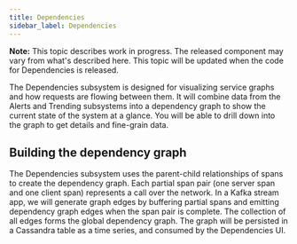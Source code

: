 ```yaml
---
title: Dependencies
sidebar_label: Dependencies
---
```


<div class="note"><b>Note:</b> This topic describes work in progress. The released component may vary from what's described here. This topic will be updated when the code for Dependencies is released.</div>

The Dependencies subsystem is designed for visualizing service graphs and how requests are flowing between them. It will combine data from the Alerts and Trending subsystems into a dependency graph to show the current state of the system at a glance. You will be able to drill down into the graph to get details and fine-grain data.

## Building the dependency graph

The Dependencies subsystem uses the parent-child relationships of spans to create the dependency graph. Each partial span pair (one server span and one client span) represents a call over the network. In a Kafka stream app, we will generate graph edges by buffering partial spans and emitting dependency graph edges when the span pair is complete. The collection of all edges forms the global dependency graph. The graph will be persisted in a Cassandra table as a time series, and consumed by the Dependencies UI.
